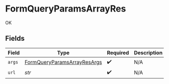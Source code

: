 # FormQueryParamsArrayRes

OK


## Fields

| Field                                                                                 | Type                                                                                  | Required                                                                              | Description                                                                           |
| ------------------------------------------------------------------------------------- | ------------------------------------------------------------------------------------- | ------------------------------------------------------------------------------------- | ------------------------------------------------------------------------------------- |
| `args`                                                                                | [FormQueryParamsArrayResArgs](../../models/operations/formqueryparamsarrayresargs.md) | :heavy_check_mark:                                                                    | N/A                                                                                   |
| `url`                                                                                 | *str*                                                                                 | :heavy_check_mark:                                                                    | N/A                                                                                   |